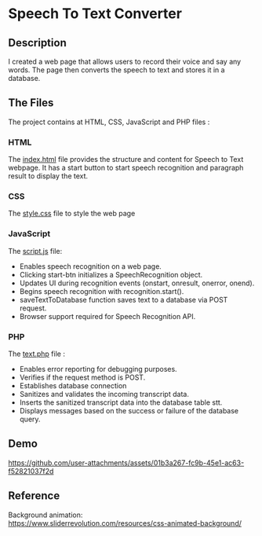 # Speech To Text Converter 
## Description
I created a web page that allows users to record their voice and say any words. The page then converts the speech to text and stores it in a database.

## The Files
The project contains at HTML, CSS, JavaScript and PHP files :

### HTML 
The [index.html](https://github.com/lujains1/Smart-Methods/blob/main/Web%20Programming%20and%20NLP%20/Speech_To_Text/index.html) file provides the structure and content for Speech to Text webpage. It has a start button to start speech recognition and paragraph result to display the text.

### CSS 
The [style.css](https://github.com/lujains1/Smart-Methods/blob/main/Web%20Programming%20and%20NLP%20/Speech_To_Text/style.css) file to style the web page 

### JavaScript
The [script.js](https://github.com/lujains1/Smart-Methods/blob/main/Web%20Programming%20and%20NLP%20/Speech_To_Text/script.js) file:
- Enables speech recognition on a web page.
- Clicking start-btn initializes a SpeechRecognition object.
- Updates UI during recognition events (onstart, onresult, onerror, onend).
- Begins speech recognition with recognition.start().
- saveTextToDatabase function saves text to a database via POST request.
- Browser support required for Speech Recognition API.

### PHP 
The [text.php](https://github.com/lujains1/Smart-Methods/blob/main/Web%20Programming%20and%20NLP%20/Speech_To_Text/text.php) file :
- Enables error reporting for debugging purposes.
- Verifies if the request method is POST.
- Establishes database connection 
- Sanitizes and validates the incoming transcript data.
- Inserts the sanitized transcript data into the database table stt.
- Displays messages based on the success or failure of the database query.

## Demo

https://github.com/user-attachments/assets/01b3a267-fc9b-45e1-ac63-f52821037f2d

## Reference
Background animation:<br>
https://www.sliderrevolution.com/resources/css-animated-background/
